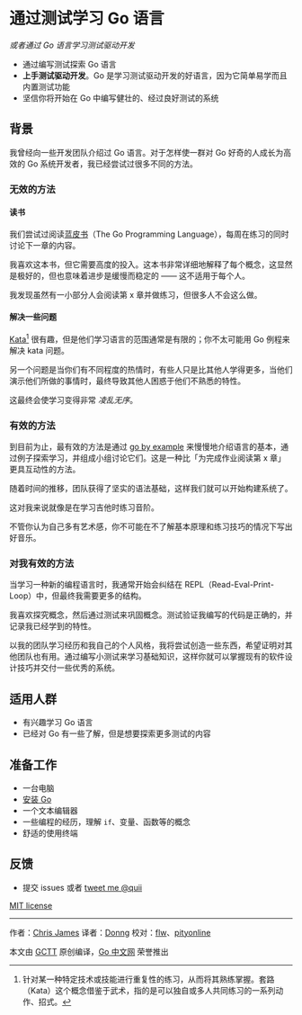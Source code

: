 # 通过测试学习 Go 语言

_或者通过 Go 语言学习测试驱动开发_

* 通过编写测试探索 Go 语言
* **上手测试驱动开发**。Go 是学习测试驱动开发的好语言，因为它简单易学而且内置测试功能
* 坚信你将开始在 Go 中编写健壮的、经过良好测试的系统

## 背景

我曾经向一些开发团队介绍过 Go 语言。对于怎样使一群对 Go 好奇的人成长为高效的 Go 系统开发者，我已经尝试过很多不同的方法。

### 无效的方法

#### 读书

我们尝试过阅读[蓝皮书](https://www.amazon.co.uk/Programming-Language-Addison-Wesley-Professional-Computing/dp/0134190440)（The Go Programming Language），每周在练习的同时讨论下一章的内容。

我喜欢这本书，但它需要高度的投入。这本书非常详细地解释了每个概念，这显然是极好的，但也意味着进步是缓慢而稳定的 —— 这不适用于每个人。

我发现虽然有一小部分人会阅读第 x 章并做练习，但很多人不会这么做。

#### 解决一些问题

[Kata](https://en.wikipedia.org/wiki/Kata_%28programming%29)[^注1] 很有趣，但是他们学习语言的范围通常是有限的；你不太可能用 Go 例程来解决 kata 问题。

另一个问题是当你们有不同程度的热情时，有些人只是比其他人学得更多，当他们演示他们所做的事情时，最终导致其他人困惑于他们不熟悉的特性。

这最终会使学习变得非常 _凌乱无序_。

### 有效的方法

到目前为止，最有效的方法是通过 [go by example](https://gobyexample.com/) 来慢慢地介绍语言的基本，通过例子探索学习，并组成小组讨论它们。这是一种比「为完成作业阅读第 x 章」更具互动性的方法。

随着时间的推移，团队获得了坚实的语法基础，这样我们就可以开始构建系统了。

这对我来说就像是在学习吉他时练习音阶。

不管你认为自己多有艺术感，你不可能在不了解基本原理和练习技巧的情况下写出好音乐。

### 对我有效的方法

当学习一种新的编程语言时，我通常开始会纠结在 REPL（Read-Eval-Print-Loop）中，但最终我需要更多的结构。

我喜欢探究概念，然后通过测试来巩固概念。测试验证我编写的代码是正确的，并记录我已经学到的特性。

以我的团队学习经历和我自己的个人风格，我将尝试创造一些东西，希望证明对其他团队也有用。通过编写小测试来学习基础知识，这样你就可以掌握现有的软件设计技巧并交付一些优秀的系统。

## 适用人群

* 有兴趣学习 Go 语言
* 已经对 Go 有一些了解，但是想要探索更多测试的内容

## 准备工作

* 一台电脑
* [安装 Go](https://golang.org/)
* 一个文本编辑器
* 一些编程的经历，理解 `if`、变量、函数等的概念
* 舒适的使用终端

## 反馈

* 提交 issues 或者 [tweet me @quii](https://twitter.com/quii)

[MIT license](LICENSE.md)

---

作者：[Chris James](https://dev.to/quii)
译者：[Donng](https://github.com/Donng)
校对：[flw](https://github.com/flw-cn)、[pityonline](https://github.com/pityonline)

本文由 [GCTT](https://github.com/studygolang/GCTT) 原创编译，[Go 中文网](https://studygolang.com/) 荣誉推出

[^注1]: 针对某一种特定技术或技能进行重复性的练习，从而将其熟练掌握。套路（Kata）这个概念借鉴于武术，指的是可以独自或多人共同练习的一系列动作、招式。
